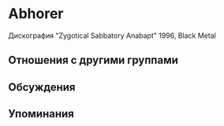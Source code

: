 # Abhorer

Дискография
"Zygotical Sabbatory Anabapt" 1996, Black Metal

## Отношения с другими группами


## Обсуждения


## Упоминания


